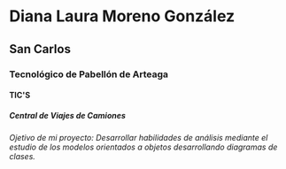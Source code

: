 # Diana Laura Moreno González
## San Carlos 
### Tecnológico de Pabellón de Arteaga
#### TIC'S
##### Central de Viajes de Camiones 
###### Ojetivo de mi proyecto: Desarrollar habilidades de análisis mediante el estudio de los modelos orientados a objetos desarrollando diagramas de clases.
